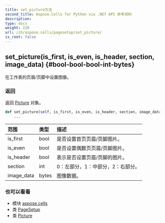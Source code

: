 ```yaml
---
title: set_picture方法
second_title: Aspose.Cells for Python via .NET API 参考资料
description:
type: docs
weight: 220
url: /zh/aspose.cells/pagesetup/set_picture/
is_root: false
---
```

##  set_picture(is_first, is_even, is_header, section, image_data) {#bool-bool-bool-int-bytes}
在工作表的页眉/页脚中设置图像。


### 返回

返回 [Picture](/cells/python-net/zh/aspose.cells.drawing/picture) 对象。


```python
def set_picture(self, is_first, is_even, is_header, section, image_data):
    ...
```


|范围|类型|描述|
| :- | :- | :- |
| is_first | bool |是否设置首页页眉/页脚图片。|
| is_even | bool |是否设置偶数页页眉/页脚图片。|
| is_header | bool |表示是否设置页眉/页脚的图片。|
| section | int | 0：左部分，1：中部分，2：右部分。|
| image_data | bytes |图像数据。|



### 也可以看看
* 模块 [aspose.cells](../../)
* 类 [PageSetup](/cells/python-net/zh/aspose.cells/pagesetup)
* 类 [Picture](/cells/python-net/zh/aspose.cells.drawing/picture)
